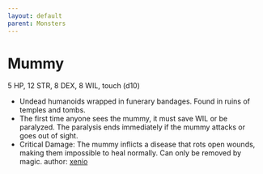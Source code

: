 ```yaml
---
layout: default
parent: Monsters
---
```

# Mummy
5 HP, 12 STR, 8 DEX, 8 WIL, touch (d10)
- Undead humanoids wrapped in funerary bandages. Found in ruins of temples and tombs.
- The first time anyone sees the mummy, it must save WIL or be paralyzed. The paralysis ends immediately if the mummy attacks or goes out of sight. 
- Critical Damage: The mummy inflicts a disease that rots open wounds, making them impossible to heal normally. Can only be removed by magic.
author: [xenio](https://xenioinabottle.blogspot.com)
